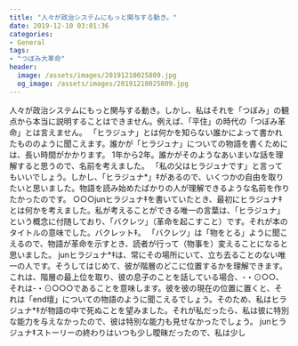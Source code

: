 ```yaml
---
title: "人々が政治システムにもっと関与する動き。"
date: 2019-12-10 03:01:36
categories:
- General
tags:
- "つぼみ大革命"
header:
  image: /assets/images/20191210025809.jpg
  og_image: /assets/images/20191210025809.jpg
---
```


人々が政治システムにもっと関与する動き。しかし、私はそれを「つぼみ」の観点から本当に説明することはできません。例えば、「平住」の時代の「つぼみ革命」とは言えません。 「ヒラジュナ」とは何かを知らない誰かによって書かれたもののように聞こえます。誰かが「ヒラジュナ」についての物語を書くためには、長い時間がかかります。 1年から2年。誰かがそのようなあいまいな話を理解すると思うので、名前を考えました。 「私の父はヒラジュナです」と言ってもいいでしょう。しかし、「ヒラジュナ*」‡があるので、いくつかの自由を取りたいと思いました。物語を読み始めたばかりの人が理解できるような名前を作りたかったのです。 ○○○junヒラジュナ‡を書いていたとき、最初に‪ヒラジュナ‡とは何かを考えました。私が考えることができる唯一の言葉は、「ヒラジュナ」という概念に付随しており、「バクレツ」（革命を起こすこと）です。それが本のタイトルの意味でした。バクレット‡。 「バクレツ」は「物をとる」ように聞こえるので、物語が革命を示すとき、読者が行って（物事を）変えることになると思いました。 junヒラジュナ*‡は、常にその場所にいて、立ち去ることのない唯一の人です。そうしてはじめて、彼が階層のどこに位置するかを理解できます。これは、階層の最上位を取り、彼の息子のことを話している場合、-・⊙○○、それは-・⊙○○○であることを意味します。彼を彼の現在の位置に置くと、それは「end壇」についての物語のように聞こえるでしょう。そのため、私はヒラジュナ*‡が物語の中で死ぬことを望みました。それが私だったら、私は彼に特別な能力を与えなかったので、彼は特別な能力も見せなかったでしょう。 junヒラジュナ‡ストーリーの終わりはいつも少し曖昧だったので、私は少し
